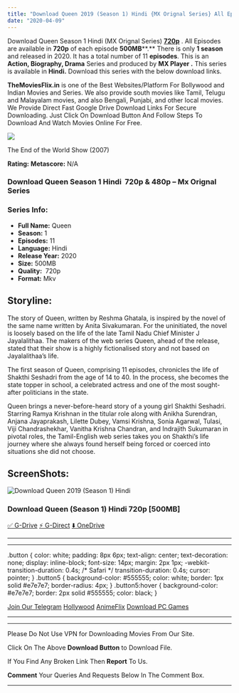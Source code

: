 ```yaml
---
title: "Download Queen 2019 (Season 1) Hindi {MX Orignal Series} All Episodes WeB-DL || 720p [430MB]"
date: "2020-04-09"
---
```


Download Queen Season 1 Hindi (MX Orignal Series) [**720p**](https://1moviesflix.com/720p-movies/) . All Episodes are available in **720p** of each episode **500MB****.** There is only **1 season** and released in 2020. It has a total number of 11 **episodes**. This is an **Action, Biography, Drama** Series and produced by **MX Player .** This series is available in **Hindi.** Download this series with the below download links.

**TheMoviesFlix.in** is one of the Best Websites/Platform For Bollywood and Indian Movies and Series. We also provide south movies like Tamil, Telugu and Malayalam movies, and also Bengali, Punjabi, and other local movies. We Provide Direct Fast Google Drive Download Links For Secure Downloading. Just Click On Download Button And Follow Steps To Download And Watch Movies Online For Free.

[![](https://1moviesflix.com/wp-content/plugins/imdb-for-wordpress/assets/img/placeholder.png)](https://www.imdb.com/title/tt1139314/ "The End of the World Show")

The End of the World Show (2007)

**Rating:** **Metascore:** N/A

### Download Queen Season 1 Hindi  720p & 480p – Mx Orignal Series 

### Series Info:

- **Full Name:** Queen
- **Season:** 1
- **Episodes:** 11
- **Language:** Hindi
- **Release Year:** 2020
- **Size:** 500MB
- **Quality:**  720p
- **Format:** Mkv

## Storyline:

The story of Queen, written by Reshma Ghatala, is inspired by the novel of the same name written by Anita Sivakumaran. For the uninitiated, the novel is loosely based on the life of the late Tamil Nadu Chief Minister J Jayalalithaa. The makers of the web series Queen, ahead of the release, stated that their show is a highly fictionalised story and not based on Jayalalithaa’s life.

The first season of Queen, comprising 11 episodes, chronicles the life of Shakthi Seshadri from the age of 14 to 40. In the process, she becomes the state topper in school, a celebrated actress and one of the most sought-after politicians in the state.

Queen brings a never-before-heard story of a young girl Shakthi Seshadri. Starring Ramya Krishnan in the titular role along with Anikha Surendran, Anjana Jayaprakash, Lilette Dubey, Vamsi Krishna, Sonia Agarwal, Tulasi, Viji Chandrashekhar, Vanitha Krishna Chandran, and Indrajith Sukumaran in pivotal roles, the Tamil-English web series takes you on Shakthi’s life journey where she always found herself being forced or coerced into situations she did not choose.

## ScreenShots:

![Download Queen 2019 (Season 1) Hindi ](https://i.imgur.com/zGpGZlS.jpg)

### Download Queen (Season 1) Hindi 720p \[500MB\]

[✅ G-Drive](https://1moviesflix.com?a270777880=dHlHSU1Qb2tvdkE1dEFtMUtHVFhyK0lYajhpY2JIMnlHMmxOTGJCbjF2RGk1U2xuejllRHFqNlZZcDlNWkZXL3ZOYTAxUWxMOTllbkh3YVBvVE9wM2lxbm1GK3ZiQjZvS3JIanpMOUN4ZFU9) [⚡ G-Direct](https://1moviesflix.com?a270777880=dHlHSU1Qb2tvdkE1dEFtMUtHVFhyK0lYajhpY2JIMnlHMmxOTGJCbjF2RGk1U2xuejllRHFqNlZZcDlNWkZXL0ZYQzhnM1BSNEg3UWRwOTdlSy9vRjBHRVo0WC8yVVdiOGRQK0diYkh0S3c9) [⬇️ OneDrive](https://1moviesflix.com?a270777880=dHlHSU1Qb2tvdkE1dEFtMUtHVFhyK0lYajhpY2JIMnlHMmxOTGJCbjF2RGk1U2xuejllRHFqNlZZcDlNWkZXLzZEV2tpVlRYRmFlVFE3c0ZVeWxlc2VBTTk4VVVYeUdML0cvSWpsV20vOEE9)

* * *

* * *

.button { color: white; padding: 8px 6px; text-align: center; text-decoration: none; display: inline-block; font-size: 14px; margin: 2px 1px; -webkit-transition-duration: 0.4s; /\* Safari \*/ transition-duration: 0.4s; cursor: pointer; } .button5 { background-color: #555555; color: white; border: 1px solid #e7e7e7; border-radius: 4px; } .button5:hover { background-color: #e7e7e7; border: 2px solid #555555; color: black; }

[Join Our Telegram](http://gdrivepro.xyz/join.php) [Hollywood](https://moviesverse.com/) [AnimeFlix](https://animeflix.in/) [Download PC Games](https://gamesflix.net/)  

* * *

* * *

  

Please Do Not Use VPN for Downloading Movies From Our Site.

Click On The Above **Download Button** to Download File.

If You Find Any Broken Link Then **Report** To Us.

**Comment** Your Queries And Requests Below In The Comment Box.

* * *
